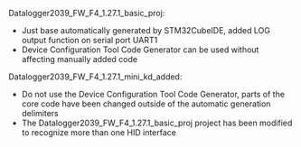 Datalogger2039_FW_F4_1.27.1_basic_proj:
- Just base automatically generated by STM32CubeIDE, added LOG output function on serial port UART1
- Device Configuration Tool Code Generator can be used without affecting manually added code

Datalogger2039_FW_F4_1.27.1_mini_kd_added:
- Do not use the Device Configuration Tool Code Generator, parts of the core code have been changed outside of the automatic generation delimiters
- The Datalogger2039_FW_F4_1.27.1_basic_proj project has been modified to recognize more than one HID interface
